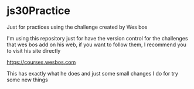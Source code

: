 # js30Practice
Just for practices using the challenge created by Wes bos

I'm using this repository just for have the version control for the challenges that wes bos add on his web, if you want to follow them, I recommend you to visit his site directly

https://courses.wesbos.com

This has exactly what he does and just some small changes I do for try some new things